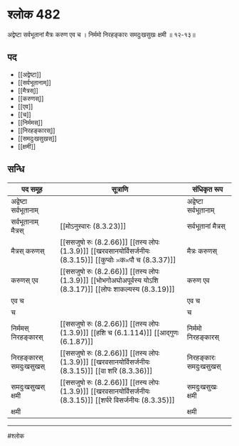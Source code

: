 # श्लोक 482

अद्वेष्टा सर्वभूतानां मैत्रः करुण एव च ।
निर्ममो निरहङ्कारः समदुःखसुखः क्षमी ॥ १२-१३॥


## पद 

- [[अद्वेष्टा]]
- [[सर्वभूतानाम्]]
- [[मैत्रस्]]
- [[करुणस्]]
- [[एव]]
- [[च]]
- [[निर्ममस्]]
- [[निरहङ्कारस्]]
- [[समदुःखसुखस्]]
- [[क्षमी]]

## सन्धि

| पद समूह | सूत्राणि | संधिकृत रूप |
| ----- | ----- | ----- |
| अद्वेष्टा सर्वभूतानाम् |  | अद्वेष्टा सर्वभूतानाम् |
| सर्वभूतानाम् मैत्रस् |  [[मोऽनुस्वारः (8.3.23)]] | सर्वभूतानां मैत्रस् |
| मैत्रस् करुणस् |  [[ससजुषो रुः (8.2.66)]] [[तस्य लोपः (1.3.9)]] [[खरवसानयोर्विसर्जनीयः (8.3.15)]] [[कुप्वोः ≍क≍पौ च (8.3.37)]] | मैत्रः करुणस् |
| करुणस् एव |  [[ससजुषो रुः (8.2.66)]] [[तस्य लोपः (1.3.9)]] [[भोभगोअघोअपूर्वस्य योऽशि (8.3.17)]] [[लोपः शाकल्यस्य (8.3.19)]] | करुण एव |
| एव च |  | एव च |
| च |  | च |
| निर्ममस् निरहङ्कारस् |  [[ससजुषो रुः (8.2.66)]] [[तस्य लोपः (1.3.9)]] [[हशि च (6.1.114)]] [[आद्गुणः (6.1.87)]] | निर्ममो निरहङ्कारस् |
| निरहङ्कारस् समदुःखसुखस् |  [[ससजुषो रुः (8.2.66)]] [[तस्य लोपः (1.3.9)]] [[खरवसानयोर्विसर्जनीयः (8.3.15)]] [[वा शरि (8.3.36)]] | निरहङ्कारः समदुःखसुखस् |
| समदुःखसुखस् क्षमी |  [[ससजुषो रुः (8.2.66)]] [[तस्य लोपः (1.3.9)]] [[खरवसानयोर्विसर्जनीयः (8.3.15)]] [[शर्परे विसर्जनीयः (8.3.35)]] | समदुःखसुखः क्षमी |
| क्षमी |  | क्षमी |


---

#श्लोक